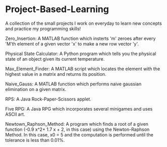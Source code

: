 # Project-Based-Learning
A collection of the small projects I work on everyday to learn new concepts and practice my programming skills!

Zero_Insertion: A MATLAB function which insterts 'm' zeroes after every 'M'th element of a given vector 'x' to make a new row vector 'y'.

Physical State Calculator: A Python program which tells you the physical state of an object given its current temperature.

Max_Element_Finder: A MATLAB script which locates the element with the highest value in a matrix and returns its position.

Naive_Gauss: A MATLAB function which performs naive gaussian elimination on a given matrix.

RPS: A Java Rock-Paper-Scissors applet.

Five RPG: A Java RPG which incorporates several minigames and uses ASCII art.

Newtown_Raphson_Method: A program which finds a root of a given function (-0.9 x^2+ 1.7 x + 2, in this case) using the Newton-Raphson Method. In this case, x0 = 5 and the computation is performed until the tolerance is less than 0.01%.
